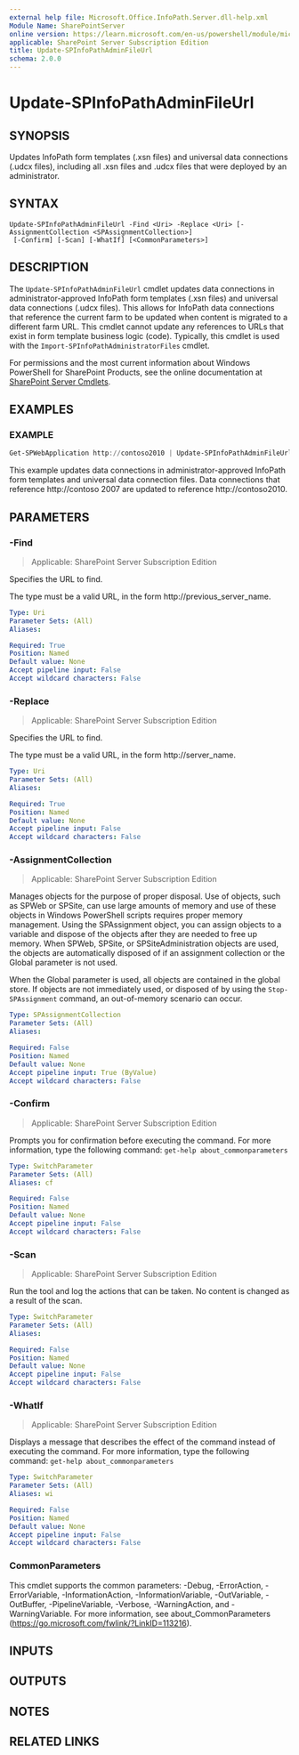 ```yaml
---
external help file: Microsoft.Office.InfoPath.Server.dll-help.xml
Module Name: SharePointServer
online version: https://learn.microsoft.com/en-us/powershell/module/microsoft.sharepoint.powershell/update-spinfopathadminfileurl
applicable: SharePoint Server Subscription Edition
title: Update-SPInfoPathAdminFileUrl
schema: 2.0.0
---
```


# Update-SPInfoPathAdminFileUrl

## SYNOPSIS
Updates InfoPath form templates (.xsn files) and universal data connections (.udcx files), including all .xsn files and .udcx files that were deployed by an administrator.

## SYNTAX

```
Update-SPInfoPathAdminFileUrl -Find <Uri> -Replace <Uri> [-AssignmentCollection <SPAssignmentCollection>]
 [-Confirm] [-Scan] [-WhatIf] [<CommonParameters>]
```

## DESCRIPTION
The `Update-SPInfoPathAdminFileUrl` cmdlet updates data connections in administrator-approved InfoPath form templates (.xsn files) and universal data connections (.udcx files).
This allows for InfoPath data connections that reference the current farm to be updated when content is migrated to a different farm URL.
This cmdlet cannot update any references to URLs that exist in form template business logic (code).
Typically, this cmdlet is used with the `Import-SPInfoPathAdministratorFiles` cmdlet.

For permissions and the most current information about Windows PowerShell for SharePoint Products, see the online documentation at [SharePoint Server Cmdlets](https://learn.microsoft.com/powershell/sharepoint/sharepoint-server/sharepoint-server-cmdlets).

## EXAMPLES

### EXAMPLE
```powershell
Get-SPWebApplication http://contoso2010 | Update-SPInfoPathAdminFileUrl -find "http://contoso2007" -replace "http://contoso2010"
```

This example updates data connections in administrator-approved InfoPath form templates and universal data connection files.
Data connections that reference http://contoso 2007 are updated to reference http://contoso2010.

## PARAMETERS

### -Find

> Applicable: SharePoint Server Subscription Edition

Specifies the URL to find.

The type must be a valid URL, in the form http://previous_server_name.

```yaml
Type: Uri
Parameter Sets: (All)
Aliases:

Required: True
Position: Named
Default value: None
Accept pipeline input: False
Accept wildcard characters: False
```

### -Replace

> Applicable: SharePoint Server Subscription Edition

Specifies the URL to find.

The type must be a valid URL, in the form http://server_name.

```yaml
Type: Uri
Parameter Sets: (All)
Aliases:

Required: True
Position: Named
Default value: None
Accept pipeline input: False
Accept wildcard characters: False
```

### -AssignmentCollection

> Applicable: SharePoint Server Subscription Edition

Manages objects for the purpose of proper disposal.
Use of objects, such as SPWeb or SPSite, can use large amounts of memory and use of these objects in Windows PowerShell scripts requires proper memory management.
Using the SPAssignment object, you can assign objects to a variable and dispose of the objects after they are needed to free up memory.
When SPWeb, SPSite, or SPSiteAdministration objects are used, the objects are automatically disposed of if an assignment collection or the Global parameter is not used.

When the Global parameter is used, all objects are contained in the global store.
If objects are not immediately used, or disposed of by using the `Stop-SPAssignment` command, an out-of-memory scenario can occur.

```yaml
Type: SPAssignmentCollection
Parameter Sets: (All)
Aliases:

Required: False
Position: Named
Default value: None
Accept pipeline input: True (ByValue)
Accept wildcard characters: False
```

### -Confirm

> Applicable: SharePoint Server Subscription Edition

Prompts you for confirmation before executing the command.
For more information, type the following command: `get-help about_commonparameters`

```yaml
Type: SwitchParameter
Parameter Sets: (All)
Aliases: cf

Required: False
Position: Named
Default value: None
Accept pipeline input: False
Accept wildcard characters: False
```

### -Scan

> Applicable: SharePoint Server Subscription Edition

Run the  tool and log the actions that can be taken.
No content is changed as a result of the scan.

```yaml
Type: SwitchParameter
Parameter Sets: (All)
Aliases:

Required: False
Position: Named
Default value: None
Accept pipeline input: False
Accept wildcard characters: False
```

### -WhatIf

> Applicable: SharePoint Server Subscription Edition

Displays a message that describes the effect of the command instead of executing the command.
For more information, type the following command: `get-help about_commonparameters`

```yaml
Type: SwitchParameter
Parameter Sets: (All)
Aliases: wi

Required: False
Position: Named
Default value: None
Accept pipeline input: False
Accept wildcard characters: False
```

### CommonParameters
This cmdlet supports the common parameters: -Debug, -ErrorAction, -ErrorVariable, -InformationAction, -InformationVariable, -OutVariable, -OutBuffer, -PipelineVariable, -Verbose, -WarningAction, and -WarningVariable. For more information, see about_CommonParameters (https://go.microsoft.com/fwlink/?LinkID=113216).

## INPUTS

## OUTPUTS

## NOTES

## RELATED LINKS
